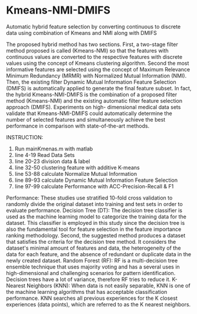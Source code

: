 # Kmeans-NMI-DMIFS
Automatic hybrid feature selection by converting continuous to discrete data using combination of Kmeans and NMI along with DMIFS

The proposed hybrid method has two sections. First, a two-stage filter method proposed is called (Kmeans-NMI) so that the features with continuous values are converted to the respective features with discrete values using the concept of Kmeans clustering algorithm. Second the most informative features are selected using the concept of Maximum Relevance Minimum Redundancy (MRMR) with Normalized Mutual Information (NMI). Then, the existing filter Dynamic Mutual Information Feature Selection (DMIFS) is automatically applied to generate the final feature subset. In fact, the hybrid Kmeans-NMI-DMIFS is the combination of a proposed filter method (Kmeans-NMI) and the existing automatic filter feature selection approach (DMIFS). Experiments on high- dimensional medical data sets validate that Kmeans-NMI-DMIFS could automatically determine the number of selected features and simultaneously achieve the best performance in comparison with state-of-the-art methods.

INSTRUCTION:

1) Run mainKmenas.m with matlab
2) line 4-19 Read Data Sets
3) line 20-23 division data & label
4) line 32-50 clustering feature with additive K-means
5) line 53-88 calculate Normalize Mutual Information
6) line 89-93 calculate Dynamic Mutual Information Feature Selection
7) line 97-99 calculate Performance with ACC-Precision-Recall & F1


Performance:
These studies use stratified 10-fold cross validation to randomly divide the original dataset into training and test sets in order to evaluate performance.
Decision Tree (DT): The decision tree classifier is used as the machine learning model to categorize the training data for the dataset. This classifier is employed in this study since the decision tree is also the fundamental tool for feature selection in the feature importance ranking methodology. Second, the suggested method produces a dataset that satisfies the criteria for the decision tree method. It considers the dataset's minimal amount of features and data, the heterogeneity of the data for each feature, and the absence of redundant or duplicate data in the newly created dataset.
Random Forest (RF): RF is a multi-decision tree ensemble technique that uses majority voting and has a several uses in high-dimensional and challenging scenarios for pattern identification. Decision trees have a lot of variance, therefore RF tries to reduce it.
 K-Nearest Neighbors (KNN): When data is not easily separable, KNN is one of the machine learning algorithms that has acceptable classification performance. KNN searches all previous experiences for the K closest experiences (data points), which are referred to as the K nearest neighbors.


